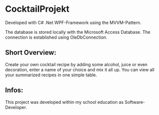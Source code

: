 # CocktailProjekt

Developed with C# .Net WPF-Framework using the MVVM-Pattern.

The database is stored locally with the Microsoft Access Database.
The connection is established using OleDbConnection.

## Short Overview:
Create your own cocktail recipe by adding some alcohol, juice or even decoration, enter a name of your choice and mix it all up.
You can view all your summarized recipes in one simple table.

## Infos:
This project was developed within my school education as Software-Developer.
